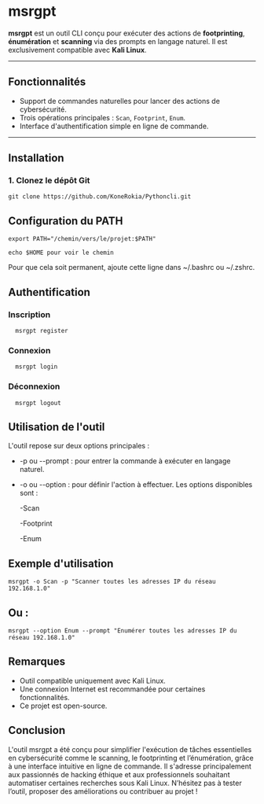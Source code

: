 # msrgpt

**msrgpt** est un outil CLI conçu pour exécuter des actions de **footprinting**, **énumération** et **scanning** via des prompts en langage naturel. Il est exclusivement compatible avec **Kali Linux**.

---

##  Fonctionnalités

- Support de commandes naturelles pour lancer des actions de cybersécurité.
- Trois opérations principales : `Scan`, `Footprint`, `Enum`.
- Interface d'authentification simple en ligne de commande.

---

##  Installation

### 1. Clonez le dépôt Git

    git clone https://github.com/KoneRokia/Pythoncli.git

## Configuration du PATH

    export PATH="/chemin/vers/le/projet:$PATH"

    echo $HOME pour voir le chemin
Pour que cela soit permanent, ajoute cette ligne dans ~/.bashrc ou ~/.zshrc.

## Authentification
  ### Inscription
      msrgpt register
  ### Connexion
      msrgpt login
      
  ### Déconnexion
      msrgpt logout
## Utilisation de l'outil
    
L'outil repose sur deux options principales :

- -p ou --prompt : pour entrer la commande à exécuter en langage naturel.

- -o ou --option : pour définir l'action à effectuer. Les options disponibles sont :

  -Scan

  -Footprint

  -Enum
  
## Exemple d'utilisation

    msrgpt -o Scan -p "Scanner toutes les adresses IP du réseau 192.168.1.0"
## Ou :

    msrgpt --option Enum --prompt "Enumérer toutes les adresses IP du réseau 192.168.1.0"

## Remarques
- Outil compatible uniquement avec Kali Linux.
- Une connexion Internet est recommandée pour certaines fonctionnalités.
- Ce projet est open-source.

## Conclusion
L'outil msrgpt a été conçu pour simplifier l'exécution de tâches essentielles en cybersécurité comme le scanning, le footprinting et l’énumération, grâce à une interface intuitive en ligne de commande. Il s'adresse principalement aux passionnés de hacking éthique et aux professionnels souhaitant automatiser certaines recherches sous Kali Linux.
N’hésitez pas à tester l’outil, proposer des améliorations ou contribuer au projet !


